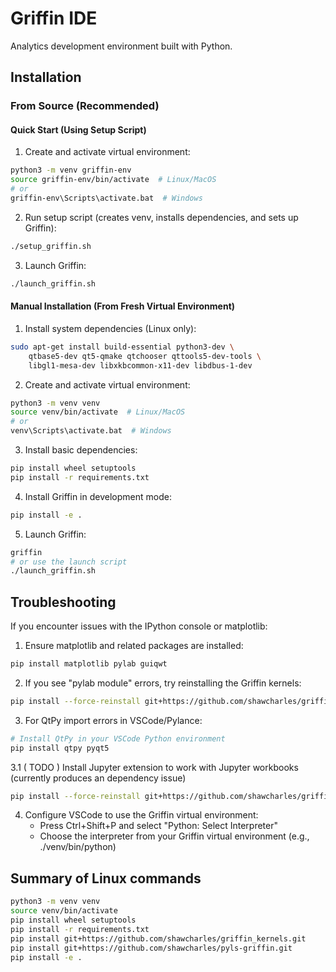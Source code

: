 # Griffin IDE

Analytics development environment built with Python.

## Installation

### From Source (Recommended)

#### Quick Start (Using Setup Script)

1. Create and activate virtual environment:
```bash
python3 -m venv griffin-env
source griffin-env/bin/activate  # Linux/MacOS
# or
griffin-env\Scripts\activate.bat  # Windows
```

2. Run setup script (creates venv, installs dependencies, and sets up Griffin):
```bash
./setup_griffin.sh
```

3. Launch Griffin:
```bash
./launch_griffin.sh
```

#### Manual Installation (From Fresh Virtual Environment)

1. Install system dependencies (Linux only):
```bash
sudo apt-get install build-essential python3-dev \
    qtbase5-dev qt5-qmake qtchooser qttools5-dev-tools \
    libgl1-mesa-dev libxkbcommon-x11-dev libdbus-1-dev
```

2. Create and activate virtual environment:
```bash
python3 -m venv venv
source venv/bin/activate  # Linux/MacOS
# or
venv\Scripts\activate.bat  # Windows
```

3. Install basic dependencies:
```bash
pip install wheel setuptools
pip install -r requirements.txt
```

4. Install Griffin in development mode:
```bash
pip install -e .
```

5. Launch Griffin:
```bash
griffin
# or use the launch script
./launch_griffin.sh
```

## Troubleshooting

If you encounter issues with the IPython console or matplotlib:

1. Ensure matplotlib and related packages are installed:
```bash
pip install matplotlib pylab guiqwt
```

2. If you see "pylab module" errors, try reinstalling the Griffin kernels:
```bash
pip install --force-reinstall git+https://github.com/shawcharles/griffin_kernels.git
```

3. For QtPy import errors in VSCode/Pylance:
```bash
# Install QtPy in your VSCode Python environment
pip install qtpy pyqt5
```
3.1 ( TODO ) Install Jupyter extension to work with Jupyter workbooks (currently produces an dependency issue)
```bash
pip install --force-reinstall git+https://github.com/shawcharles/griffin-notebook.git
```

4. Configure VSCode to use the Griffin virtual environment:
   - Press Ctrl+Shift+P and select "Python: Select Interpreter"
   - Choose the interpreter from your Griffin virtual environment (e.g., ./venv/bin/python)


## Summary of Linux commands

```bash
python3 -m venv venv
source venv/bin/activate
pip install wheel setuptools
pip install -r requirements.txt
pip install git+https://github.com/shawcharles/griffin_kernels.git
pip install git+https://github.com/shawcharles/pyls-griffin.git
pip install -e .
```